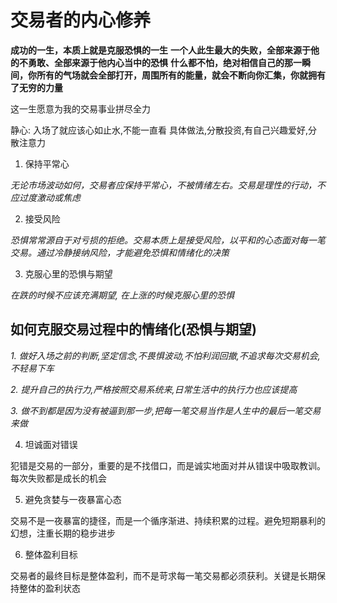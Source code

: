 # 交易者的内心修养

**成功的一生，本质上就是克服恐惧的一生**
**一个人此生最大的失败，全部来源于他的不勇敢、全部来源于他内心当中的恐惧**
**什么都不怕，绝对相信自己的那一瞬间，你所有的气场就会全部打开，周围所有的能量，就会不断向你汇集，你就拥有了无穷的力量**

这一生愿意为我的交易事业拼尽全力

静心: 入场了就应该心如止水,不能一直看
具体做法,分散投资,有自己兴趣爱好,分散注意力

1. 保持平常心

_无论市场波动如何，交易者应保持平常心，不被情绪左右。交易是理性的行动，不应过度激动或焦虑_

2. 接受风险

_恐惧常常源自于对亏损的拒绝。交易本质上是接受风险，以平和的心态面对每一笔交易。通过冷静接纳风险，才能避免恐惧和情绪化的决策_

3. 克服心里的恐惧与期望

_在跌的时候不应该充满期望, 在上涨的时候克服心里的恐惧_

## 如何克服交易过程中的情绪化(恐惧与期望)

_1. 做好入场之前的判断,坚定信念,不畏惧波动,不怕利润回撤,不追求每次交易机会,不轻易下车_

_2. 提升自己的执行力,严格按照交易系统来,日常生活中的执行力也应该提高_

_3. 做不到都是因为没有被逼到那一步,把每一笔交易当作是人生中的最后一笔交易来做_

4. 坦诚面对错误

犯错是交易的一部分，重要的是不找借口，而是诚实地面对并从错误中吸取教训。每次失败都是成长的机会

5. 避免贪婪与一夜暴富心态

交易不是一夜暴富的捷径，而是一个循序渐进、持续积累的过程。避免短期暴利的幻想，注重长期的稳步进步

6. 整体盈利目标

交易者的最终目标是整体盈利，而不是苛求每一笔交易都必须获利。关键是长期保持整体的盈利状态
